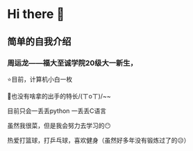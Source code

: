 # Hi there 👋

<!--
**zhou-yun-long/zhou-yun-long** is a ✨ _special_ ✨ repository because its `README.md` (this file) appears on your GitHub profile.

Here are some ideas to get you started:

- 🔭 I’m currently working on ...
- 🌱 I’m currently learning ...
- 👯 I’m looking to collaborate on ...
- 🤔 I’m looking for help with ...
- 💬 Ask me about ...
- 📫 How to reach me: ...
- 😄 Pronouns: ...
- ⚡ Fun fact: ...
-->
## 简单的自我介绍

### 周运龙——福大至诚学院20级大一新生，

⭐目前，计算机小白一枚

🌙也没有啥拿的出手的特长/(ㄒoㄒ)/~~

目前只会一丢丢python 一丢丢C语言

虽然我很菜，但是我会努力去学习的😶

热爱打篮球，打乒乓球，喜欢健身（虽然好多年没有锻炼过了的😥）
